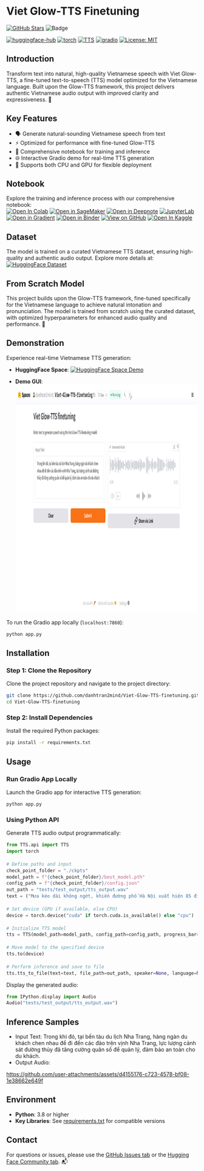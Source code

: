 # Viet Glow-TTS Finetuning

[![GitHub Stars](https://img.shields.io/github/stars/danhtran2mind/Viet-Glow-TTS-finetuning?style=social&label=Repo%20Stars)](https://github.com/danhtran2mind/Viet-Glow-TTS-finetuning/stargazers)
![Badge](https://hitscounter.dev/api/hit?url=https%3A%2F%2Fgithub.com%2Fdanhtran2mind%2FViet-Glow-TTS-finetuning&label=Repo+Views&icon=github&color=%236f42c1&message=&style=social&tz=UTC)

[![huggingface-hub](https://img.shields.io/badge/huggingface--hub-blue.svg?logo=huggingface)](https://huggingface.co/docs/hub)
[![torch](https://img.shields.io/badge/torch-blue.svg?logo=pytorch)](https://pytorch.org/)
[<img src="https://raw.githubusercontent.com/coqui-ai/TTS/main/images/coqui-log-green-TTS.png" alt="TTS" style="height: 20px !important; width: auto;">](https://github.com/coqui-ai/TTS)
[![gradio](https://img.shields.io/badge/gradio-blue.svg?logo=gradio)](https://gradio.app/)
[![License: MIT](https://img.shields.io/badge/License-MIT-blue.svg)](https://opensource.org/licenses/MIT)

## Introduction
Transform text into natural, high-quality Vietnamese speech with Viet Glow-TTS, a fine-tuned text-to-speech (TTS) model optimized for the Vietnamese language. Built upon the Glow-TTS framework, this project delivers authentic Vietnamese audio output with improved clarity and expressiveness. 🌟

## Key Features
- 🗣️ Generate natural-sounding Vietnamese speech from text
- ⚡ Optimized for performance with fine-tuned Glow-TTS
- 📓 Comprehensive notebook for training and inference
- 🌐 Interactive Gradio demo for real-time TTS generation
- 🔧 Supports both CPU and GPU for flexible deployment

## Notebook
Explore the training and inference process with our comprehensive notebook:  
[![Open In Colab](https://colab.research.google.com/assets/colab-badge.svg)](https://colab.research.google.com/github/danhtran2mind/Viet-Glow-TTS-finetuning/blob/main/notebooks/glow-tts.ipynb)
[![Open in SageMaker](https://studiolab.sagemaker.aws/studiolab.svg)](https://studiolab.sagemaker.aws/import/github/danhtran2mind/Viet-Glow-TTS-finetuning/blob/main/notebooks/glow-tts.ipynb) 
[![Open in Deepnote](https://deepnote.com/buttons/launch-in-deepnote-small.svg)](https://deepnote.com/launch?url=https://github.com/danhtran2mind/Viet-Glow-TTS-finetuning/blob/main/notebooks/glow-tts.ipynb)
[![JupyterLab](https://img.shields.io/badge/Launch-JupyterLab-orange?logo=Jupyter)](https://mybinder.org/v2/gh/danhtran2mind/Viet-Glow-TTS-finetuning/main?filepath=notebooks/glow-tts.ipynb)
[![Open in Gradient](https://assets.paperspace.io/img/gradient-badge.svg)](https://console.paperspace.com/github/danhtran2mind/Viet-Glow-TTS-finetuning/blob/main/notebooks/glow-tts.ipynb)
[![Open in Binder](https://mybinder.org/badge_logo.svg)](https://mybinder.org/v2/gh/danhtran2mind/Viet-Glow-TTS-finetuning/main)
[![View on GitHub](https://img.shields.io/badge/View%20on-GitHub-181717?logo=github)](https://github.com/danhtran2mind/Viet-Glow-TTS-finetuning/blob/main/notebooks/glow-tts.ipynb)
[![Open In Kaggle](https://kaggle.com/static/images/open-in-kaggle.svg)](https://www.kaggle.com/notebooks/welcome?src=https%3A%2F%2Fgithub.com%2Fdanhtran2mind%2FViet-Glow-TTS-finetuning/blob/main/notebooks/glow-tts.ipynb)

## Dataset
The model is trained on a curated Vietnamese TTS dataset, ensuring high-quality and authentic audio output. Explore more details at: [![HuggingFace Dataset](https://img.shields.io/badge/HuggingFace-ntt123%2Fviet--tts--dataset-yellow?style=flat&logo=huggingface)](https://huggingface.co/datasets/ntt123/viet-tts-dataset)

## From Scratch Model
This project builds upon the Glow-TTS framework, fine-tuned specifically for the Vietnamese language to achieve natural intonation and pronunciation. The model is trained from scratch using the curated dataset, with optimized hyperparameters for enhanced audio quality and performance. 🚀

## Demonstration
Experience real-time Vietnamese TTS generation:  
- **HuggingFace Space**: [![HuggingFace Space Demo](https://img.shields.io/badge/HuggingFace-danhtran2mind%2FViet--Glow--TTS--finetuning-yellow?style=flat&logo=huggingface)](https://huggingface.co/spaces/danhtran2mind/Viet-Glow-TTS-finetuning)  

- **Demo GUI**:  
  <img src="./assets/gradio_app_demo.jpg" alt="Gradio Demo" height="600">

To run the Gradio app locally (`localhost:7860`):  
```bash
python app.py
```

## Installation

### Step 1: Clone the Repository
Clone the project repository and navigate to the project directory:  
```bash
git clone https://github.com/danhtran2mind/Viet-Glow-TTS-finetuning.git
cd Viet-Glow-TTS-finetuning
```

### Step 2: Install Dependencies
Install the required Python packages:  
```bash
pip install -r requirements.txt
```

## Usage

### Run Gradio App Locally
Launch the Gradio app for interactive TTS generation:  
```bash
python app.py
```

### Using Python API
Generate TTS audio output programmatically:  
```python
from TTS.api import TTS
import torch

# Define paths and input
check_point_folder = "./ckpts"
model_path = f"{check_point_folder}/best_model.pth"
config_path = f"{check_point_folder}/config.json"
out_path = "tests/test_output/tts_output.wav"
text = ("Mưa kéo dài không ngớt, khiến đường phố Hà Nội xuất hiện 85 điểm úng ngập. Vào giờ tan tầm, nhiều người dân phải cố vượt qua 'biển nước' để trở về nhà.")

# Set device (GPU if available, else CPU)
device = torch.device("cuda" if torch.cuda.is_available() else "cpu")

# Initialize TTS model
tts = TTS(model_path=model_path, config_path=config_path, progress_bar=True)

# Move model to the specified device
tts.to(device)

# Perform inference and save to file
tts.tts_to_file(text=text, file_path=out_path, speaker=None, language=None, split_sentences=False)
```

Display the generated audio:  
```python
from IPython.display import Audio
Audio("tests/test_output/tts_output.wav")
```

## Inference Samples
- Input Text:
Trong khi đó, tại bến tàu du lịch Nha Trang, hàng ngàn du khách chen nhau để đi đến các đảo trên vịnh Nha Trang, lực lượng cảnh sát đường thủy đã tăng cường quân số để quản lý, đảm bảo an toàn cho du khách.
- Output Audio:
  
https://github.com/user-attachments/assets/d4155176-c723-4578-bf08-1e38662e649f

## Environment
- **Python**: 3.8 or higher
- **Key Libraries**: See [requirements.txt](requirements.txt) for compatible versions

## Contact
For questions or issues, please use the [GitHub Issues tab](https://github.com/danhtran2mind/Viet-Glow-TTS-finetuning/issues) or the [Hugging Face Community tab](https://huggingface.co/spaces/danhtran2mind/Viet-Glow-TTS-finetuning/discussions). 📬




